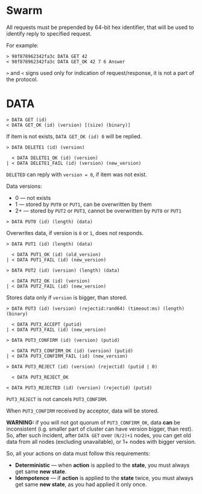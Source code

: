 Swarm
=====

All requests must be prepended by 64-bit hex identifier, that will be used to identify reply to specified request.

For example:

```
> 98f878962342fa3c DATA GET 42
< 98f878962342fa3c DATA GET_OK 42 7 6 Answer
```

`>` and `<` signs used only for indication of request/response, it is not a part of the protocol.

# DATA
```
> DATA GET (id)
< DATA GET_OK (id) (version) [(size) (binary)]
```

If item is not exists, `DATA GET_OK (id) 0` will be replied.

```
> DATA DELETE1 (id) (version)

  < DATA DELETE1_OK (id) (version)
| < DATA DELETE1_FAIL (id) (version) (new_version)
```

`DELETED` can reply with `version = 0`, if item was not exist.

Data versions:
* 0 — not exists
* 1 — stored by `PUT0` or `PUT1`, can be overwritten by them
* 2+ — stored by `PUT2` or `PUT3`, cannot be overwritten by `PUT0` or `PUT1`

```
> DATA PUT0 (id) (length) (data)
```

Overwrites data, if version is `0` or `1`, does not responds.

```
> DATA PUT1 (id) (length) (data)

  < DATA PUT1_OK (id) (old_version)
| < DATA PUT1_FAIL (id) (new_version)
```

```
> DATA PUT2 (id) (version) (length) (data)

  < DATA PUT2_OK (id) (version)
| < DATA PUT2_FAIL (id) (new_version)
```

Stores data only if `version` is bigger, than stored.

```
> DATA PUT3 (id) (version) (rejectid:rand64) (timeout:ms) (length) (binary)

  < DATA PUT3_ACCEPT (putid)
| < DATA PUT3_FAIL (id) (new_version)

> DATA PUT3_CONFIRM (id) (version) (putid)

  < DATA PUT3_CONFIRM_OK (id) (version) (putid)
| < DATA PUT3_CONFIRM_FAIL (id) (new_version)

> DATA PUT3_REJECT (id) (version) (rejectid) (putid | 0)

  < DATA PUT3_REJECT_OK

< DATA PUT3_REJECTED (id) (version) (rejectid) (putid)
```

`PUT3_REJECT` is not cancels `PUT3_CONFIRM`.

When `PUT3_CONFIRM` received by acceptor, data will be stored.

**WARNING:** if you will not got quorum of `PUT3_CONFIRM_OK`, data **can** be inconsistent (i.g. smaller part of cluster can have version bigger, than rest). So, after such incident, after `DATA GET` over `(N/2)+1` nodes, you can get old data from all nodes (excluding unavailable), or 1+ nodes with bigger version.

So, all your actions on data must follow this requirements:

* **Deterministic** — when **action** is applied to the **state**, you must always get same **new state**.
* **Idempotence** — if **action** is applied to the **state** twice, you must always get same **new state**, as you had applied it only once.